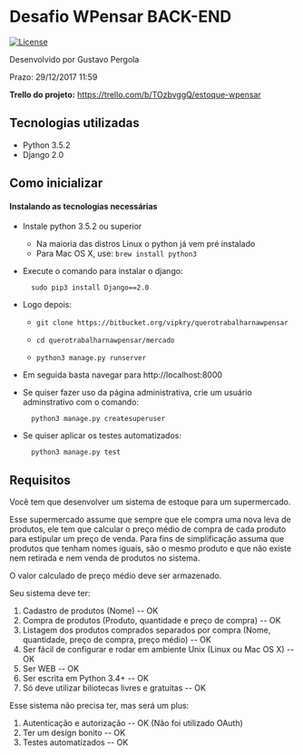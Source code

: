 # Desafio WPensar BACK-END
[![License](https://img.shields.io/badge/license-MIT-blue.svg)](http://opensource.org/licenses/MIT)

Desenvolvido por Gustavo Pergola

Prazo: 29/12/2017 11:59 

**Trello do projeto:** https://trello.com/b/TOzbvggQ/estoque-wpensar

## Tecnologias utilizadas
* Python 3.5.2
* Django 2.0

## Como inicializar

#### Instalando as tecnologias necessárias
* Instale python 3.5.2 ou superior
    * Na maioria das distros Linux o python já vem pré instalado
    * Para Mac OS X, use: `brew install python3`
            
* Execute o comando para instalar o django:

        sudo pip3 install Django==2.0
* Logo depois:

  * `git clone https://bitbucket.org/vipkry/querotrabalharnawpensar`

  * `cd querotrabalharnawpensar/mercado`

  * `python3 manage.py runserver`

  

* Em seguida basta navegar para http://localhost:8000

* Se quiser fazer uso da página administrativa, crie um usuário adminstrativo com o comando:
        
        python3 manage.py createsuperuser

* Se quiser aplicar os testes automatizados:
        
        python3 manage.py test

## Requisitos

Você tem que desenvolver um sistema de estoque para um supermercado.

Esse supermercado assume que sempre que ele compra uma nova leva de produtos, ele tem que calcular o preço médio de compra de cada produto para estipular um preço de venda.
Para fins de simplificação assuma que produtos que tenham nomes iguais, são o mesmo produto e que não existe nem retirada e nem venda de produtos no sistema.

O valor calculado de preço médio deve ser armazenado.

Seu sistema deve ter:

1. Cadastro de produtos (Nome) -- OK
2. Compra de produtos (Produto, quantidade e preço de compra) -- OK
3. Listagem dos produtos comprados separados por compra (Nome, quantidade, preço de compra, preço médio) -- OK
4. Ser fácil de configurar e rodar em ambiente Unix (Linux ou Mac OS X) -- OK
5. Ser WEB -- OK
6. Ser escrita em Python 3.4+ -- OK
7. Só deve utilizar biliotecas livres e gratuitas -- OK

Esse sistema não precisa ter, mas será um plus:

1. Autenticação e autorização -- OK (Não foi utilizado OAuth)
2. Ter um design bonito -- OK
3. Testes automatizados -- OK